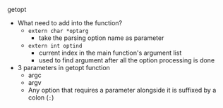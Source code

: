 getopt

- What need to add into the function?
  - `extern char *optarg`
    - take the parsing option name as parameter
  - `extern int optind`
    - current index in the main function's argument list
    - used to find argument after all the option processing is done
- 3 parameters in getopt function
  - argc
  - argv
  - Any option that requires a parameter alongside it is suffixed by a colon (`:`)

